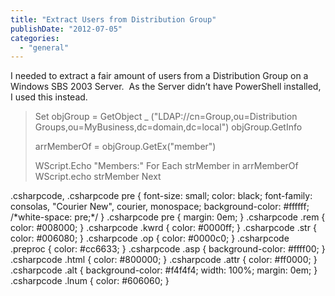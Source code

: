 ```yaml
---
title: "Extract Users from Distribution Group"
publishDate: "2012-07-05"
categories: 
  - "general"
---
```


I needed to extract a fair amount of users from a Distribution Group on a Windows SBS 2003 Server.  As the Server didn’t have PowerShell installed, I used this instead.

> Set objGroup = GetObject \_
> ("LDAP://cn=Group,ou=Distribution Groups,ou=MyBusiness,dc=domain,dc=local")
> objGroup.GetInfo
> 
> arrMemberOf = objGroup.GetEx("member")
> 
> WScript.Echo "Members:"
> For Each strMember in arrMemberOf
> WScript.echo strMember
> Next

.csharpcode, .csharpcode pre { font-size: small; color: black; font-family: consolas, "Courier New", courier, monospace; background-color: #ffffff; /\*white-space: pre;\*/ } .csharpcode pre { margin: 0em; } .csharpcode .rem { color: #008000; } .csharpcode .kwrd { color: #0000ff; } .csharpcode .str { color: #006080; } .csharpcode .op { color: #0000c0; } .csharpcode .preproc { color: #cc6633; } .csharpcode .asp { background-color: #ffff00; } .csharpcode .html { color: #800000; } .csharpcode .attr { color: #ff0000; } .csharpcode .alt { background-color: #f4f4f4; width: 100%; margin: 0em; } .csharpcode .lnum { color: #606060; }
